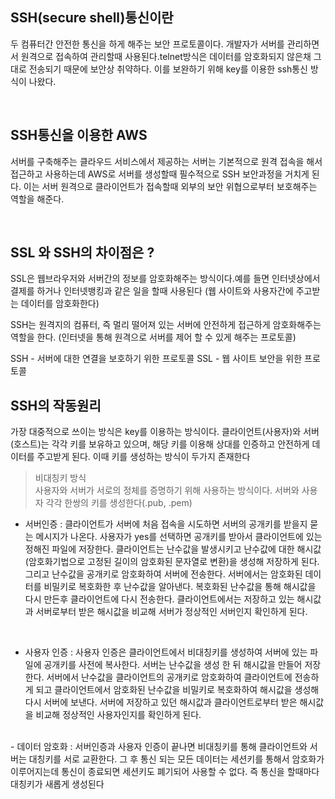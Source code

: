 ## SSH(secure shell)통신이란
두 컴퓨터간 안전한 통신을 하게 해주는 보안 프로토콜이다. 개발자가 서버를 관리하면서 원격으로 접속하여 관리할때 사용된다.telnet방식은 데이터를 암호화되지 않은채 그대로 전송되기 때문에 보안상 취약하다. 이를 보완하기 위해 key를 이용한 ssh통신 방식이 나왔다.

<br>

## SSH통신을 이용한 AWS
서버를 구축해주는 클라우드 서비스에서 제공하는 서버는 기본적으로 원격 접속을 해서 접근하고 사용하는데 AWS로 서버를 생성할때 필수적으로 SSH 보안과정을 거치게 된다. 이는 서버 원격으로 클라이언트가 접속할때 외부의 보안 위협으로부터 보호해주는 역할을 해준다.

<br>

## SSL 와 SSH의 차이점은 ?
SSL은 웹브라우저와 서버간의 정보를 암호화해주는 방식이다.예를 들면 인터넷상에서 결제를 하거나 인터넷뱅킹과 같은 일을 할때 사용된다 (웹 사이트와 사용자간에 주고받는 데이터를 암호화한다)

SSH는 원격지의 컴퓨터, 즉 멀리 떨어져 있는 서버에 안전하게 접근하게 암호화해주는 역할을 한다. (인터넷을 통해 원격으로 서버를 제어 할 수 있게 해주는 프로토콜) 

SSH - 서버에 대한 연결을 보호하기 위한 프로토콜
SSL - 웹 사이트 보안을 위한 프로토콜
<br>


## SSH의 작동원리

가장 대중적으로 쓰이는 방식은 key를 이용하는 방식이다. 클라이언트(사용자)와 서버(호스트)는 각각 키를 보유하고 있으며, 해당 키를 이용해 상대를 인증하고 안전하게 데이터를 주고받게 된다. 이때 키를 생성하는 방식이 두가지 존재한다

> 비대칭키 방식    
사용자와 서버가 서로의 정체를 증명하기 위해 사용하는 방식이다. 서버와 사용자 각각 한쌍의 키를 생성한다(.pub, .pem)    

- 서버인증 : 클라이언트가 서버에 처음 접속을 시도하면 서버의 공개키를 받을지 묻는 메시지가 나온다. 사용자가 yes를 선택하면 공개키를 받아서 클라이언트에 있는 정해진 파일에 저장한다. 클라이언트는 난수값을 발생시키고 난수값에 대한 해시값(암호화기법으로 고정된 길이의 암호화된 문자열로 변환)을 생성해 저장하게 된다. 그리고 난수값을 공개키로 암호화하여 서버에 전송한다. 서버에서는 암호화된 데이터를 비밀키로 복호화한 후 난수값을 알아낸다. 복호화된 난수값을 통해 해시값을 다시 만든후 클라이언트에 다시 전송한다. 클라이언트에서는 저장하고 있는 해시값과 서버로부터 받은 해시값을 비교해 서버가 정상적인 서버인지 확인하게 된다.    

<br>

- 사용자 인증 : 사용자 인증은 클라이언트에서 비대칭키를 생성하여 서버에 있는 파일에 공개키를 사전에 복사한다. 서버는 난수값을 생성 한 뒤 해시값을 만들어 저장한다. 서버에서 난수값을 클라이언트의 공개키로 암호화하여 클라이언트에 전송하게 되고 클라이언트에서 암호화된 난수값을 비밀키로 복호화하여 해시값을 생성해 다시 서버에 보낸다. 서버에 저장하고 있던 해시값과 클라이언트로부터 받은 해시값을 비교해 정상적인 사용자인지를 확인하게 된다. 

<br>
- 데이터 암호화 : 서버인증과 사용자 인증이 끝나면 비대칭키를 통해 클라이언트와 서버는 대칭키를 서로 교환한다. 그 후 통신 되는 모든 데이터는 세션키를 통해서 암호화가 이루어지는데 통신이 종료되면 세션키도 폐기되어 사용할 수 없다. 즉 통신을 할때마다 대칭키가 새롭게 생성된다

